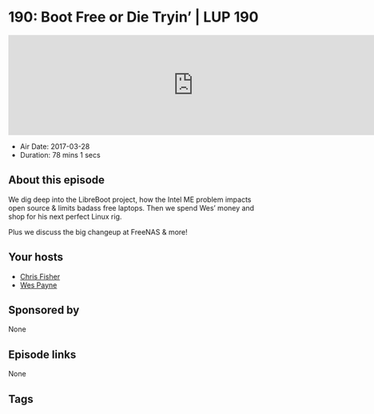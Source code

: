 # 190: Boot Free or Die Tryin’ | LUP 190

<iframe src="https://player.fireside.fm/v2/RUkczH-V+8eusTnUc?theme=dark" width="740" height="200" frameborder="0" scrolling="no"></iframe>

* Air Date: 2017-03-28
* Duration: 78 mins 1 secs

## About this episode

We dig deep into the LibreBoot project, how the Intel ME problem impacts open source & limits badass free laptops. Then we spend Wes’ money and shop for his next perfect Linux rig.

Plus we discuss the big changeup at FreeNAS & more!

## Your hosts
* [Chris Fisher](https://linuxunplugged.com/hosts/chrislas)
* [Wes Payne](https://linuxunplugged.com/hosts/wes)

## Sponsored by

None



## Episode links

None



## Tags

